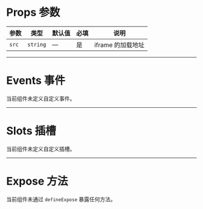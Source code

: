 # Props 参数

| 参数    | 类型       | 默认值 | 必填 | 说明           |
|-------|----------|-----|----|--------------|
| `src` | `string` | —   | 是  | iframe 的加载地址 |

---

# Events 事件

当前组件未定义自定义事件。

---

# Slots 插槽

当前组件未定义自定义插槽。

---

# Expose 方法

当前组件未通过 `defineExpose` 暴露任何方法。
